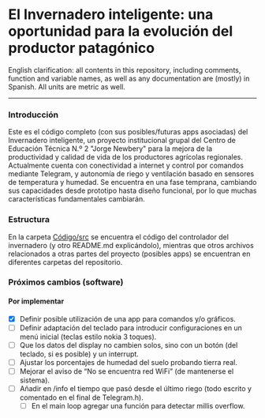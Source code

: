 # El Invernadero inteligente: una oportunidad para la evolución del productor patagónico

English clarification: all contents in this repository, including comments, function and variable names, as well as any documentation are (mostly) in Spanish. All units are metric as well.

___

### Introducción
Este es el código completo (con sus posibles/futuras apps asociadas) del Invernadero inteligente, un proyecto institucional grupal del Centro de Educación Técnica N.º 2 "Jorge Newbery" para la mejora de la productividad y calidad de vida de los productores agrícolas regionales.  
Actualmente cuenta con conectividad a internet y control por comandos mediante Telegram, y autonomía de riego y ventilación basado en sensores de temperatura y humedad. Se encuentra en una fase temprana, cambiando sus capacidades desde prototipo hasta diseño funcional, por lo que muchas características fundamentales cambiarán.

### Estructura
En la carpeta [Código/src](https://github.com/Quintana-S-E/Invernadero-inteligente-C.E.T.-N.-2/tree/master/Controlador/src) se encuentra el código del controlador del invernadero (y otro README.md explicándolo), mientras que otros archivos relacionados a otras partes del proyecto (posibles apps) se encuentran en diferentes carpetas del repositorio.

### Próximos cambios (software)
#### Por implementar
+ [x] Definir posible utilización de una app para comandos y/o gráficos.
+ [ ] Definir adaptación del teclado para introducir configuraciones en un menú inicial (teclas estilo nokia 3 toques).
+ [ ] Que los datos del display no cambien solos, sino con un botón (del teclado, si es posible) y un interrupt.
+ [ ] Ajustar los porcentajes de humedad del suelo probando tierra real.
+ [ ] Mejorar el aviso de “No se encuentra red WiFi” (de mantenerse el sistema).
+ [ ] Añadir en /info el tiempo que pasó desde el último riego (todo escrito y comentado en el final de Telegram.h).
  + [ ] En el main loop agregar una función para detectar millis overflow.